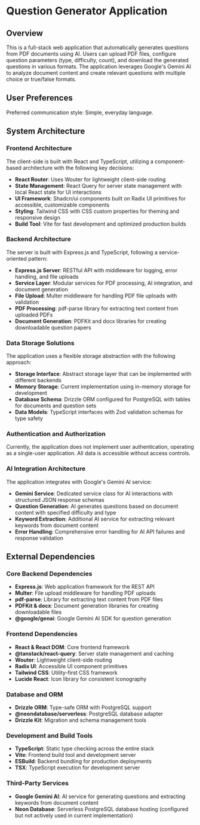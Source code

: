 # Question Generator Application

## Overview

This is a full-stack web application that automatically generates questions from PDF documents using AI. Users can upload PDF files, configure question parameters (type, difficulty, count), and download the generated questions in various formats. The application leverages Google's Gemini AI to analyze document content and create relevant questions with multiple choice or true/false formats.

## User Preferences

Preferred communication style: Simple, everyday language.

## System Architecture

### Frontend Architecture
The client-side is built with React and TypeScript, utilizing a component-based architecture with the following key decisions:
- **React Router**: Uses Wouter for lightweight client-side routing
- **State Management**: React Query for server state management with local React state for UI interactions
- **UI Framework**: Shadcn/ui components built on Radix UI primitives for accessible, customizable components
- **Styling**: Tailwind CSS with CSS custom properties for theming and responsive design
- **Build Tool**: Vite for fast development and optimized production builds

### Backend Architecture
The server is built with Express.js and TypeScript, following a service-oriented pattern:
- **Express.js Server**: RESTful API with middleware for logging, error handling, and file uploads
- **Service Layer**: Modular services for PDF processing, AI integration, and document generation
- **File Upload**: Multer middleware for handling PDF file uploads with validation
- **PDF Processing**: pdf-parse library for extracting text content from uploaded PDFs
- **Document Generation**: PDFKit and docx libraries for creating downloadable question papers

### Data Storage Solutions
The application uses a flexible storage abstraction with the following approach:
- **Storage Interface**: Abstract storage layer that can be implemented with different backends
- **Memory Storage**: Current implementation using in-memory storage for development
- **Database Schema**: Drizzle ORM configured for PostgreSQL with tables for documents and question sets
- **Data Models**: TypeScript interfaces with Zod validation schemas for type safety

### Authentication and Authorization
Currently, the application does not implement user authentication, operating as a single-user application. All data is accessible without access controls.

### AI Integration Architecture
The application integrates with Google's Gemini AI service:
- **Gemini Service**: Dedicated service class for AI interactions with structured JSON response schemas
- **Question Generation**: AI generates questions based on document content with specified difficulty and type
- **Keyword Extraction**: Additional AI service for extracting relevant keywords from document content
- **Error Handling**: Comprehensive error handling for AI API failures and response validation

## External Dependencies

### Core Backend Dependencies
- **Express.js**: Web application framework for the REST API
- **Multer**: File upload middleware for handling PDF uploads
- **pdf-parse**: Library for extracting text content from PDF files
- **PDFKit & docx**: Document generation libraries for creating downloadable files
- **@google/genai**: Google Gemini AI SDK for question generation

### Frontend Dependencies  
- **React & React DOM**: Core frontend framework
- **@tanstack/react-query**: Server state management and caching
- **Wouter**: Lightweight client-side routing
- **Radix UI**: Accessible UI component primitives
- **Tailwind CSS**: Utility-first CSS framework
- **Lucide React**: Icon library for consistent iconography

### Database and ORM
- **Drizzle ORM**: Type-safe ORM with PostgreSQL support
- **@neondatabase/serverless**: PostgreSQL database adapter
- **Drizzle Kit**: Migration and schema management tools

### Development and Build Tools
- **TypeScript**: Static type checking across the entire stack
- **Vite**: Frontend build tool and development server
- **ESBuild**: Backend bundling for production deployments
- **TSX**: TypeScript execution for development server

### Third-Party Services
- **Google Gemini AI**: AI service for generating questions and extracting keywords from document content
- **Neon Database**: Serverless PostgreSQL database hosting (configured but not actively used in current implementation)